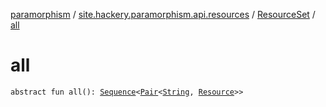[paramorphism](../../index.md) / [site.hackery.paramorphism.api.resources](../index.md) / [ResourceSet](index.md) / [all](./all.md)

# all

`abstract fun all(): `[`Sequence`](https://kotlinlang.org/api/latest/jvm/stdlib/kotlin.sequences/-sequence/index.html)`<`[`Pair`](https://kotlinlang.org/api/latest/jvm/stdlib/kotlin/-pair/index.html)`<`[`String`](https://kotlinlang.org/api/latest/jvm/stdlib/kotlin/-string/index.html)`, `[`Resource`](../-resource/index.md)`>>`